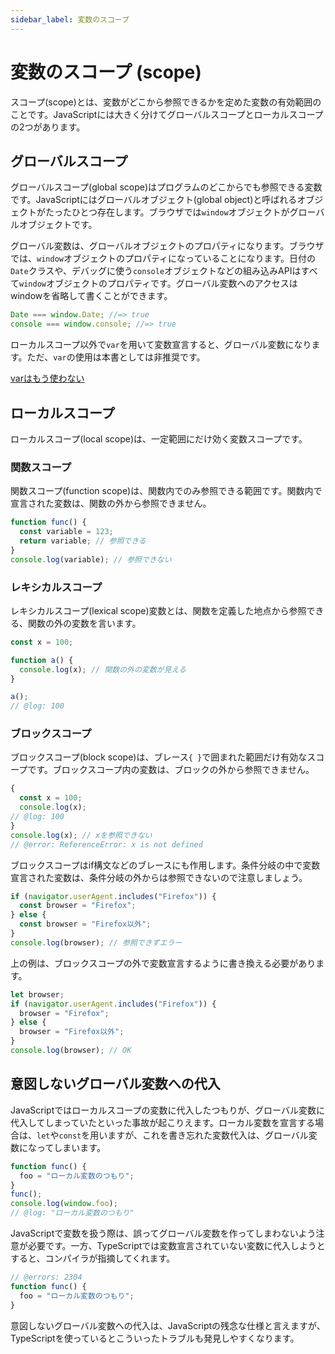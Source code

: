 ```yaml
---
sidebar_label: 変数のスコープ
---
```


# 変数のスコープ (scope)

スコープ(scope)とは、変数がどこから参照できるかを定めた変数の有効範囲のことです。JavaScriptには大きく分けてグローバルスコープとローカルスコープの2つがあります。

## グローバルスコープ

グローバルスコープ(global scope)はプログラムのどこからでも参照できる変数です。JavaScriptにはグローバルオブジェクト(global object)と呼ばれるオブジェクトがたったひとつ存在します。ブラウザでは`window`オブジェクトがグローバルオブジェクトです。

グローバル変数は、グローバルオブジェクトのプロパティになります。ブラウザでは、`window`オブジェクトのプロパティになっていることになります。日付の`Date`クラスや、デバッグに使う`console`オブジェクトなどの組み込みAPIはすべて`window`オブジェクトのプロパティです。グローバル変数へのアクセスはwindowを省略して書くことができます。

```js twoslash
Date === window.Date; //=> true
console === window.console; //=> true
```

ローカルスコープ以外で`var`を用いて変数宣言すると、グローバル変数になります。ただ、`var`の使用は本書としては非推奨です。

[varはもう使わない](../values-types-variables/vars-problems.md)

## ローカルスコープ

ローカルスコープ(local scope)は、一定範囲にだけ効く変数スコープです。

### 関数スコープ

関数スコープ(function scope)は、関数内でのみ参照できる範囲です。関数内で宣言された変数は、関数の外から参照できません。

```js twoslash
function func() {
  const variable = 123;
  return variable; // 参照できる
}
console.log(variable); // 参照できない
```

### レキシカルスコープ

レキシカルスコープ(lexical scope)変数とは、関数を定義した地点から参照できる、関数の外の変数を言います。

```js twoslash
const x = 100;

function a() {
  console.log(x); // 関数の外の変数が見える
}

a();
// @log: 100
```

### ブロックスコープ

ブロックスコープ(block scope)は、ブレース`{ }`で囲まれた範囲だけ有効なスコープです。ブロックスコープ内の変数は、ブロックの外から参照できません。

<!--prettier-ignore-->
```js twoslash
{
  const x = 100;
  console.log(x);
// @log: 100
}
console.log(x); // xを参照できない
// @error: ReferenceError: x is not defined
```

ブロックスコープはif構文などのブレースにも作用します。条件分岐の中で変数宣言された変数は、条件分岐の外からは参照できないので注意しましょう。

```js twoslash
if (navigator.userAgent.includes("Firefox")) {
  const browser = "Firefox";
} else {
  const browser = "Firefox以外";
}
console.log(browser); // 参照できずエラー
```

上の例は、ブロックスコープの外で変数宣言するように書き換える必要があります。

```js twoslash
let browser;
if (navigator.userAgent.includes("Firefox")) {
  browser = "Firefox";
} else {
  browser = "Firefox以外";
}
console.log(browser); // OK
```

## 意図しないグローバル変数への代入

JavaScriptではローカルスコープの変数に代入したつもりが、グローバル変数に代入してしまっていたといった事故が起こりえます。ローカル変数を宣言する場合は、`let`や`const`を用いますが、これを書き忘れた変数代入は、グローバル変数になってしまいます。

```js twoslash
function func() {
  foo = "ローカル変数のつもり";
}
func();
console.log(window.foo);
// @log: "ローカル変数のつもり"
```

JavaScriptで変数を扱う際は、誤ってグローバル変数を作ってしまわないよう注意が必要です。一方、TypeScriptでは変数宣言されていない変数に代入しようとすると、コンパイラが指摘してくれます。

```ts twoslash
// @errors: 2304
function func() {
  foo = "ローカル変数のつもり";
}
```

意図しないグローバル変数への代入は、JavaScriptの残念な仕様と言えますが、TypeScriptを使っているとこういったトラブルも発見しやすくなります。
